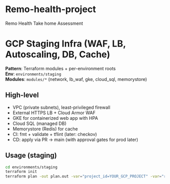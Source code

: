 # Remo-health-project
Remo Health Take home Assessment 

# GCP Staging Infra (WAF, LB, Autoscaling, DB, Cache)

**Pattern**: Terraform modules + per-environment roots  
**Env**: `environments/staging`  
**Modules**: `modules/*` (network, lb_waf, gke, cloud_sql, memorystore)

## High-level
- VPC (private subnets), least-privileged firewall
- External HTTPS LB + Cloud Armor WAF
- GKE for containerized web app with HPA
- Cloud SQL (managed DB)
- Memorystore (Redis) for cache
- CI: fmt + validate + tflint (later: checkov)
- CD: apply via PR → main (with approval gates for prod later)

## Usage (staging)
```bash
cd environments/staging
terraform init
terraform plan -out plan.out -var="project_id=YOUR_GCP_PROJECT" -var="region=us-central1" -var="zone=us-central1-a"

